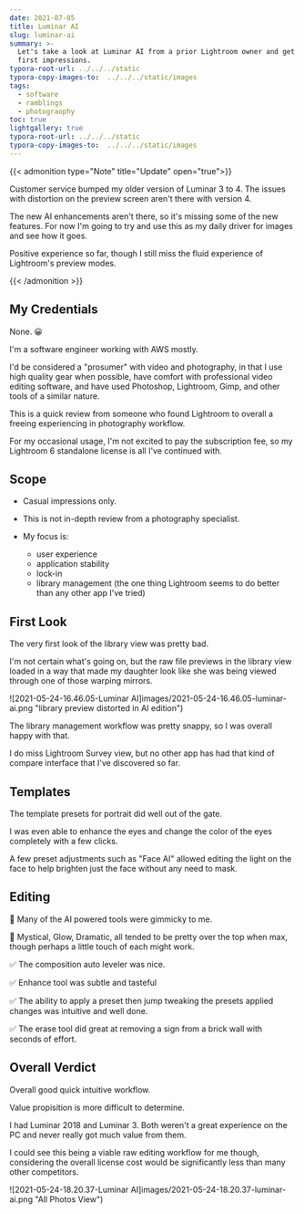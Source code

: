 ```yaml
---
date: 2021-07-05
title: Luminar AI
slug: luminar-ai
summary: >-
  Let's take a look at Luminar AI from a prior Lightroom owner and get some
  first impressions.
typora-root-url: ../../../static
typora-copy-images-to:  ../../../static/images
tags:
  - software
  - ramblings
  - photograophy
toc: true
lightgallery: true
typora-root-url: ../../../static
typora-copy-images-to:  ../../../static/images
---
```


{{< admonition type="Note" title="Update" open="true">}}

Customer service bumped my older version of Luminar 3 to 4.
The issues with distortion on the preview screen aren't there with version 4.

The new AI enhancements aren't there, so it's missing some of the new features.
For now I'm going to try and use this as my daily driver for images and see how it goes.

Positive experience so far, though I still miss the fluid experience of Lightroom's preview modes.

{{< /admonition >}}

## My Credentials

None. 😀

I'm a software engineer working with AWS mostly.

I'd be considered a "prosumer" with video and photography, in that I use high quality gear when possible, have comfort with professional video editing software, and have used Photoshop, Lightroom, Gimp, and other tools of a similar nature.

This is a quick review from someone who found Lightroom to overall a freeing experiencing in photography workflow.

For my occasional usage, I'm not excited to pay the subscription fee, so my Lightroom 6 standalone license is all I've continued with.

## Scope

- Casual impressions only.
- This is not in-depth review from a photography specialist.
- My focus is:

    - user experience
    - application stability
    - lock-in
    - library management (the one thing Lightroom seems to do better than any other app I've tried)

## First Look

The very first look of the library view was pretty bad.

I'm not certain what's going on, but the raw file previews in the library view loaded in a way that made my daughter look like she was being viewed through one of those warping mirrors.

![2021-05-24-16.46.05-Luminar AI]images/2021-05-24-16.46.05-luminar-ai.png "library preview distorted in AI edition")

The library management workflow was pretty snappy, so I was overall happy with that.

I do miss Lightroom Survey view, but no other app has had that kind of compare interface that I've discovered so far.

## Templates

The template presets for portrait did well out of the gate.

I was even able to enhance the eyes and change the color of the eyes completely with a few clicks.

A few preset adjustments such as "Face AI" allowed editing the light on the face to help brighten just the face without any need to mask.

## Editing

🔳 Many of the AI powered tools were gimmicky to me.

🔳 Mystical, Glow, Dramatic, all tended to be pretty over the top when max, though perhaps a little touch of each might work.

✅ The composition auto leveler was nice.

✅ Enhance tool was subtle and tasteful

✅ The ability to apply a preset then jump tweaking the presets applied changes was intuitive and well done.

✅ The erase tool did great at removing a sign from a brick wall with seconds of effort.

## Overall Verdict

Overall good quick intuitive workflow.

Value propisition is more difficult to determine.

I had Luminar 2018 and Luminar 3. Both weren't a great experience on the PC and never really got much value from them.

I could see this being a viable raw editing workflow for me though, considering the overall license cost would be significantly less than many other competitors.

![2021-05-24-18.20.37-Luminar AI]images/2021-05-24-18.20.37-luminar-ai.png "All Photos View")
